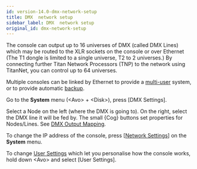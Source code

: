 ```yaml
---
id: version-14.0-dmx-network-setup
title: DMX  network setup
sidebar_label: DMX  network setup
original_id: dmx-network-setup
---
```


The console can output up to 16 universes of DMX (called DMX Lines)
which may be routed to the XLR sockets on the console or over Ethernet
(The T1 dongle is limited to a single universe, T2 to 2 universes.) By
connecting further Titan Network Processors (TNP) to the network using
TitanNet, you can control up to 64 universes.

Multiple consoles can be linked by Ethernet to provide a [multi-user](../titan-basics/multi-user-operation.md)
system, or to provide automatic [backup](../running-the-show/linking-consoles-for-multi-user-or-backup.md#setting-up-consoles-for-backup).

Go to the **System** menu (\<Avo\> + \<Disk\>), press \[DMX
Settings\].

Select a Node on the left (where the DMX is going to). On the right, 
select the DMX line it will be fed by. The small \{Cog\} buttons set 
properties for Nodes/Lines. See [DMX Output Mapping](../system-settings/dmx-output-mapping.md).

To change the IP address of the console, press \[[Network Settings](../networking.md)\] on
the **System** menu.

To change [User Settings](../system-settings/user-settings.md) which let you personalise how the console works,
hold down \<Avo\> and select \[User Settings\].
